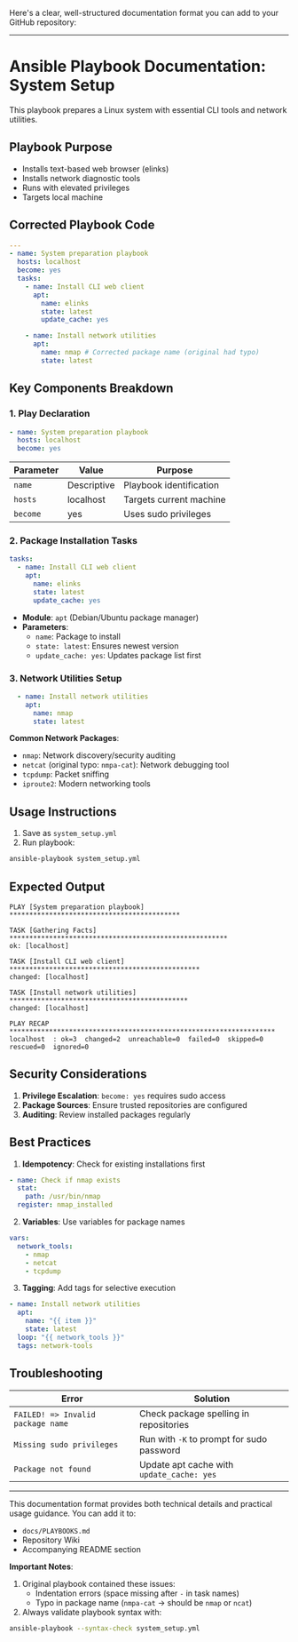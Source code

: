 Here's a clear, well-structured documentation format you can add to your GitHub repository:

---

# Ansible Playbook Documentation: System Setup

This playbook prepares a Linux system with essential CLI tools and network utilities.

## Playbook Purpose
- Installs text-based web browser (elinks)
- Installs network diagnostic tools
- Runs with elevated privileges
- Targets local machine

## Corrected Playbook Code
```yaml
---
- name: System preparation playbook
  hosts: localhost
  become: yes
  tasks:
    - name: Install CLI web client
      apt:
        name: elinks
        state: latest
        update_cache: yes

    - name: Install network utilities
      apt:
        name: nmap # Corrected package name (original had typo)
        state: latest
```

## Key Components Breakdown

### 1. Play Declaration
```yaml
- name: System preparation playbook
  hosts: localhost
  become: yes
```
| Parameter     | Value         | Purpose                      |
|---------------|---------------|------------------------------|
| `name`        | Descriptive   | Playbook identification      |
| `hosts`       | localhost     | Targets current machine      |
| `become`      | yes           | Uses sudo privileges         |

### 2. Package Installation Tasks
```yaml
tasks:
  - name: Install CLI web client
    apt:
      name: elinks
      state: latest
      update_cache: yes
```
- **Module**: `apt` (Debian/Ubuntu package manager)
- **Parameters**:
  - `name`: Package to install
  - `state: latest`: Ensures newest version
  - `update_cache: yes`: Updates package list first

### 3. Network Utilities Setup
```yaml
  - name: Install network utilities
    apt:
      name: nmap
      state: latest
```
**Common Network Packages**:
- `nmap`: Network discovery/security auditing
- `netcat` (original typo: `nmpa-cat`): Network debugging tool
- `tcpdump`: Packet sniffing
- `iproute2`: Modern networking tools

## Usage Instructions

1. Save as `system_setup.yml`
2. Run playbook:
```bash
ansible-playbook system_setup.yml
```

## Expected Output
```text
PLAY [System preparation playbook] *******************************************

TASK [Gathering Facts] *******************************************************
ok: [localhost]

TASK [Install CLI web client] ************************************************
changed: [localhost]

TASK [Install network utilities] *********************************************
changed: [localhost]

PLAY RECAP *******************************************************************
localhost  : ok=3  changed=2  unreachable=0  failed=0  skipped=0  rescued=0  ignored=0
```

## Security Considerations
1. **Privilege Escalation**: `become: yes` requires sudo access
2. **Package Sources**: Ensure trusted repositories are configured
3. **Auditing**: Review installed packages regularly

## Best Practices
1. **Idempotency**: Check for existing installations first
```yaml
- name: Check if nmap exists
  stat:
    path: /usr/bin/nmap
  register: nmap_installed
```
2. **Variables**: Use variables for package names
```yaml
vars:
  network_tools:
    - nmap
    - netcat
    - tcpdump
```
3. **Tagging**: Add tags for selective execution
```yaml
- name: Install network utilities
  apt:
    name: "{{ item }}"
    state: latest
  loop: "{{ network_tools }}"
  tags: network-tools
```

## Troubleshooting
| Error | Solution |
|-------|----------|
| `FAILED! => Invalid package name` | Check package spelling in repositories |
| `Missing sudo privileges` | Run with `-K` to prompt for sudo password |
| `Package not found` | Update apt cache with `update_cache: yes` |

---

This documentation format provides both technical details and practical usage guidance. You can add it to:
- `docs/PLAYBOOKS.md`
- Repository Wiki
- Accompanying README section

**Important Notes**:
1. Original playbook contained these issues:
   - Indentation errors (space missing after `-` in task names)
   - Typo in package name (`nmpa-cat` → should be `nmap` or `ncat`)
2. Always validate playbook syntax with:
```bash
ansible-playbook --syntax-check system_setup.yml
```
